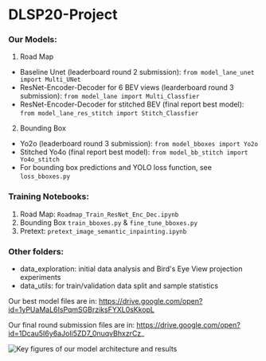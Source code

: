 # DLSP20-Project

### Our Models:
1. Road Map
- Baseline Unet (leaderboard round 2 submission): ```from model_lane_unet import Multi_UNet```
- ResNet-Encoder-Decoder for 6 BEV views (learderboard round 3 submission): ```from model_lane import Multi_Classfier```
- ResNet-Encoder-Decoder for stitched BEV (final report best model): ```from model_lane_res_stitch import Stitch_Classfier```

2. Bounding Box
- Yo2o (leaderboard round 3 submission): ```from model_bboxes import Yo2o``` 
- Stitched Yo4o (final report best model): ```from model_bb_stitch import Yo4o_stitch``` 
- For bounding box predictions and YOLO loss function, see ```loss_bboxes.py```

### Training Notebooks:
1. Road Map: ```Roadmap_Train_ResNet_Enc_Dec.ipynb```
2. Bounding Box ```train_bboxes.py``` & ```fine_tune_bboxes.py```
3. Pretext: ```pretext_image_semantic_inpainting.ipynb```

### Other folders:
- data_exploration: initial data analysis and Bird's Eye View projection experiments
- data_utils: for train/validation data split and sample statistics

Our best model files are in: https://drive.google.com/open?id=1yPUaMaL6IsPqmSGBrziksFYXL0sKkopL

Our final round submission files are in: https://drive.google.com/open?id=1Dcau5I6y6aJoIi5ZD7_0nuqvBhxzrCz_

![Key figures of our model architecture and results](https://github.com/cbs488/DLSP20-Project/blob/master/Highlights.JPG) 
